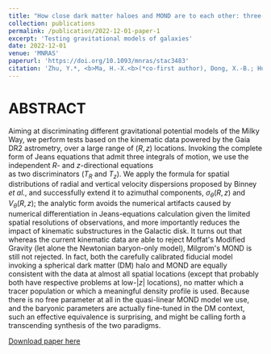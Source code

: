 ```yaml
---
title: "How close dark matter haloes and MOND are to each other: three-dimensional tests based on Gaia DR2"
collection: publications
permalink: /publication/2022-12-01-paper-1
excerpt: 'Testing gravitational models of galaxies'
date: 2022-12-01
venue: 'MNRAS'
paperurl: 'https://doi.org/10.1093/mnras/stac3483'
citation: 'Zhu, Y.*, <b>Ma, H.-X.<b>(*co-first author), Dong, X.-B.; Huang, Y.; Mistele, T.; Peng, B.; Long, Q.; Wang, T.; Chang, L.; &quot;How close dark matter haloes and MOND are to each other: three-dimensional tests based on Gaia DR2.&quot; 2023, <i>MNRAS</i>. 519, 4479'
---
```

# ABSTRACT

Aiming at discriminating different gravitational potential models of the Milky Way,
we perform tests based on the kinematic data powered by the Gaia DR2 astrometry,
over a large range of $(R,z)$ locations.
Invoking the complete form of Jeans equations that admit three integrals of motion,
we use the independent $R$- and $z$-directional equations  
as two discriminators ($T_R$ and $T_z$).
We apply the formula for spatial distributions of radial and vertical velocity dispersions proposed by Binney <i>et al.</i>,
and successfully extend it to azimuthal components, $\sigma_\theta(R,z)$ and $V_\theta(R,z)$;
the analytic form avoids the numerical artifacts caused by numerical differentiation in Jeans-equations calculation
given the limited spatial resolutions of observations, and more importantly reduces the impact of kinematic substructures in the Galactic disk.
It turns out that   
whereas the current kinematic data
are able to reject Moffat's Modified Gravity (let alone the Newtonian baryon-only model),
Milgrom's MOND is still not rejected.
In fact, both the carefully calibrated fiducial model invoking a spherical dark matter (DM) halo and MOND are equally consistent with the data at almost all spatial locations (except that probably both have respective problems at low-$|z|$ locations), no matter which a tracer population or which a meaningful density profile is used.
Because there is no free parameter at all in the quasi-linear MOND model we use, 
and the baryonic parameters
are actually fine-tuned in the DM context,
such an effective equivalence is surprising, 
and might be calling forth a transcending synthesis of the two paradigms.

[Download paper here](http://academicpages.github.io/files/Zhu_Ma_Dpng_2023.pdf)

<!-- Recommended citation: Your Name, You. (2009). "Paper Title Number 1." <i>Journal 1</i>. 1(1). -->